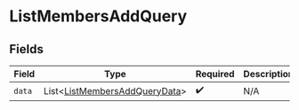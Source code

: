 # ListMembersAddQuery


## Fields

| Field                                                                                | Type                                                                                 | Required                                                                             | Description                                                                          |
| ------------------------------------------------------------------------------------ | ------------------------------------------------------------------------------------ | ------------------------------------------------------------------------------------ | ------------------------------------------------------------------------------------ |
| `data`                                                                               | List\<[ListMembersAddQueryData](../../models/components/ListMembersAddQueryData.md)> | :heavy_check_mark:                                                                   | N/A                                                                                  |